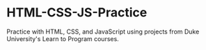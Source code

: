 # HTML-CSS-JS-Practice
Practice with HTML, CSS, and JavaScript using projects from Duke University's Learn to Program courses.
